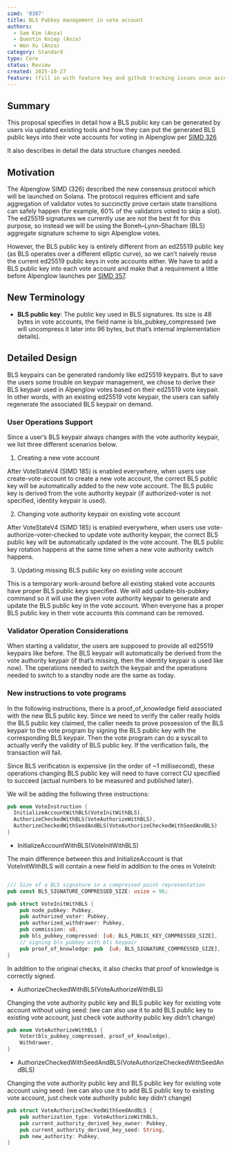```yaml
---
simd: '0387'
title: BLS Pubkey management in vote account
authors:
  - Sam Kim (Anza)
  - Quentin Kniep (Anza)
  - Wen Xu (Anza)
category: Standard
type: Core
status: Review
created: 2025-10-27
feature: (fill in with feature key and github tracking issues once accepted)
---
```


## Summary

This proposal specifies in detail how a BLS public key can be generated by
users via updated existing tools and how they can put the generated BLS public
keys into their vote accounts for voting in Alpenglow per [SIMD 326](https://github.com/solana-foundation/solana-improvement-documents/pull/326)

It also describes in detail the data structure changes needed.

## Motivation

The Alpenglow SIMD (326) described the new consensus protocol which will be
launched on Solana. The protocol requires efficient and safe aggregation of
validator votes to succinctly prove certain state transitions can safely happen
(for example, 60% of the validators voted to skip a slot). The ed25519
signatures we currently use are not the best fit for this purpose, so instead
we will be using the Boneh–Lynn–Shacham (BLS) aggregate signature scheme to
sign Alpenglow votes.

However, the BLS public key is entirely different from an ed25519 public key
(as BLS operates over a different elliptic curve), so we can’t naively reuse
the current ed25519 public keys in vote accounts either. We have to add a BLS
public key into each vote account and make that a requirement a little before
Alpenglow launches per [SIMD 357](https://github.com/solana-foundation/solana-improvement-documents/pull/357).

## New Terminology

- **BLS public key**: The public key used in BLS signatures. Its size is 48
bytes in vote accounts, the field name is bls_pubkey_compressed (we will
uncompress it later into 96 bytes, but that’s internal implementation details).

## Detailed Design

BLS keypairs can be generated randomly like ed25519 keypairs. But to save the
users some trouble on keypair management, we chose to derive their BLS keypair
used in Alpenglow votes based on their ed25519 vote keypair. In other words,
with an existing ed25519 vote keypair, the users can safely regenerate the
associated BLS keypair on demand.

### User Operations Support

Since a user’s BLS keypair always changes with the vote authority keypair, we
list three different scenarios below.

1. Creating a new vote account

After VoteStateV4 (SIMD 185) is enabled everywhere, when users use
create-vote-account to create a new vote account, the correct BLS public key
will be automatically added to the new vote account. The BLS public key is
derived from the vote authority keypair (if authorized-voter is not specified,
identity keypair is used).

2. Changing vote authority keypair on existing vote account

After VoteStateV4 (SIMD 185) is enabled everywhere, when users use
vote-authorize-voter-checked to update vote authority keypair, the correct BLS
public key will be automatically updated in the vote account. The BLS public
key rotation happens at the same time when a new vote authority switch happens.

3. Updating missing BLS public key on existing vote account

This is a temporary work-around before all existing staked vote accounts have
proper BLS public keys specified. We will add update-bls-pubkey command so it
will use the given vote authority keypair to generate and update the BLS public
key in the vote account. When everyone has a proper BLS public key in their
vote accounts this command can be removed.

### Validator Operation Considerations

When starting a validator, the users are supposed to provide all ed25519
keypairs like before. The BLS keypair will automatically be derived from the
vote authority keypair (if that’s missing, then the identity keypair is used
like now). The operations needed to switch the keypair and the operations
needed to switch to a standby node are the same as today.

### New instructions to vote programs

In the following instructions, there is a proof_of_knowledge field associated
with the new BLS public key. Since we need to verify the caller really holds
the BLS public key claimed, the caller needs to prove possession of the BLS
keypair to the vote program by signing the BLS public key with the
corresponding BLS keypair. Then the vote program can do a syscall to actually
verify the validity of BLS public key. If the verification fails, the
transaction will fail.

Since BLS verification is expensive (in the order of ~1 millisecond), these
operations changing BLS public key will need to have correct CU specified to
succeed (actual numbers to be measured and published later).

We will be adding the following three instructions:

```rust
pub enum VoteInstruction {
  InitializeAccountWithBLS(VoteInitWithBLS),
  AuthorizeCheckedWithBLS(VoteAuthorizeWithBLS),
  AuthorizeCheckedWithSeedAndBLS(VoteAuthorizeCheckedWithSeedAndBLS)
}
```

- InitializeAccountWithBLS(VoteInitWithBLS)

The main difference between this and InitializeAccount is that VoteInitWithBLS
will contain a new field in addition to the ones in VoteInit:

```rust

/// Size of a BLS signature in a compressed point representation
pub const BLS_SIGNATURE_COMPRESSED_SIZE: usize = 96;

pub struct VoteInitWithBLS {
    pub node_pubkey: Pubkey,
    pub authorized_voter: Pubkey,
    pub authorized_withdrawer: Pubkey,
    pub commission: u8,
    pub bls_pubkey_compressed: [u8; BLS_PUBLIC_KEY_COMPRESSED_SIZE],
    // signing bls_pubkey with bls keypair
    pub proof_of_knowledge: pub  [u8; BLS_SIGNATURE_COMPRESSED_SIZE],
}
```

In addition to the original checks, it also checks that proof of knowledge is
correctly signed.

- AuthorizeCheckedWithBLS(VoteAuthorizeWithBLS)

Changing the vote authority public key and BLS public key for existing vote
account without using seed: (we can also use it to add BLS public key to
existing vote account, just check vote authority public key didn’t change)

```rust
pub enum VoteAuthorizeWithBLS {
    Voter(bls_pubkey_compressed, proof_of_knowledge),
    Withdrawer,
}
```

- AuthorizeCheckedWithSeedAndBLS(VoteAuthorizeCheckedWithSeedAndBLS)

Changing the vote authority public key and BLS public key for existing vote
account using seed: (we can also use it to add BLS public key to existing vote
account, just check vote authority public key didn’t change)

```rust
pub struct VoteAuthorizeCheckedWithSeedAndBLS {
    pub authorization_type: VoteAuthorizeWithBLS,
    pub current_authority_derived_key_owner: Pubkey,
    pub current_authority_derived_key_seed: String,
    pub new_authority: Pubkey,
}
```